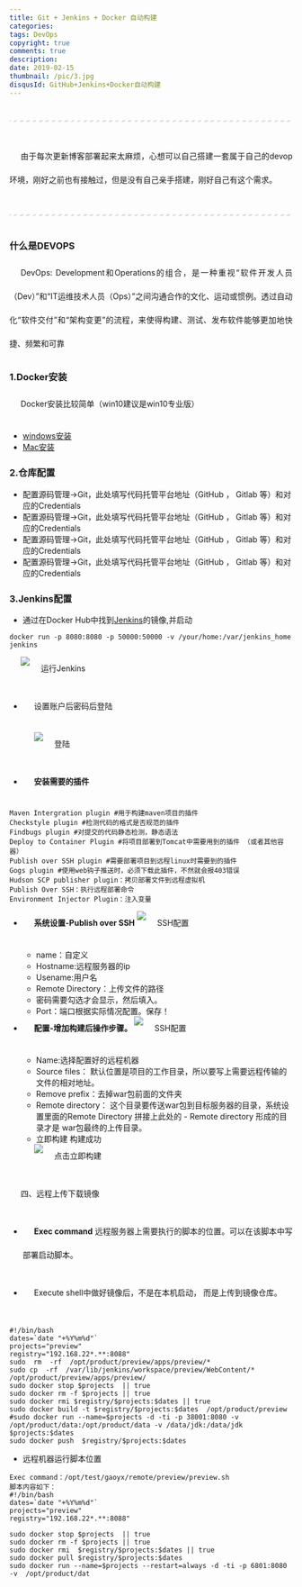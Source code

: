 ```yaml
---
title: Git + Jenkins + Docker 自动构建
categories: 
tags: DevOps
copyright: true
comments: true
description: 
date: 2019-02-15
thumbnail: /pic/3.jpg
disqusId: GitHub+Jenkins+Docker自动构建
---
```


---

由于每次更新博客部署起来太麻烦，心想可以自己搭建一套属于自己的devop环境，刚好之前也有接触过，但是没有自己亲手搭建，刚好自己有这个需求。

---
<!-- more -->

### 什么是DEVOPS
DevOps: Development和Operations的组合，是一种重视“软件开发人员（Dev）”和“IT运维技术人员（Ops）”之间沟通合作的文化、运动或惯例。透过自动化“软件交付”和“架构变更”的流程，来使得构建、测试、发布软件能够更加地快捷、频繁和可靠

### 1.Docker安装

Docker安装比较简单（win10建议是win10专业版）
- [windows安装](https://docs.docker.com/docker-for-windows/install/)
- [Mac安装](https://docs.docker.com/docker-for-mac/install/)

### 2.仓库配置

- 配置源码管理->Git，此处填写代码托管平台地址（GitHub ， Gitlab 等）和对应的Credentials
- 配置源码管理->Git，此处填写代码托管平台地址（GitHub ， Gitlab 等）和对应的Credentials
- 配置源码管理->Git，此处填写代码托管平台地址（GitHub ， Gitlab 等）和对应的Credentials
- 配置源码管理->Git，此处填写代码托管平台地址（GitHub ， Gitlab 等）和对应的Credentials


### 3.Jenkins配置

- 通过在Docker Hub中找到[Jenkins](https://hub.docker.com/_/jenkins)的镜像,并启动

```shell
docker run -p 8080:8080 -p 50000:50000 -v /your/home:/var/jenkins_home jenkins
```

  ![运行Jenkins](../../../../pic/1562573310.jpg)
  
- 设置账户后密码后登陆

  ![登陆](../../../../pic/1234.png)

- **安装需要的插件**
```
Maven Intergration plugin #用于构建maven项目的插件
Checkstyle plugin #检测代码的格式是否规范的插件
Findbugs plugin #对提交的代码静态检测，静态语法
Deploy to Container Plugin #将项目部署到Tomcat中需要用到的插件 （或者其他容器）
Publish over SSH plugin #需要部署项目到远程linux时需要到的插件
Gogs plugin #使用web钩子推送时，必须下载此插件，不然就会报403错误
Hudson SCP publisher plugin：拷贝部署文件到远程虚拟机
Publish Over SSH：执行远程部署命令
Environment Injector Plugin：注入变量
```
- **系统设置-Publish over SSH**
![SSH配置](../../../../pic/dd.png)

  - name：自定义
  - Hostname:远程服务器的ip
  - Usename:用户名
  - Remote Directory：上传文件的路径
  - 密码需要勾选才会显示，然后填入。
  - Port：端口根据实际情况配置。保存！

- **配置-增加构建后操作步骤。**
![SSH配置](../../../../pic/1551051-8ea42cdf1ecac92e.png)
  - Name:选择配置好的远程机器
  - Source files： 默认位置是项目的工作目录，所以要写上需要远程传输的文件的相对地址。
  - Remove prefix：去掉war包前面的文件夹
  - Remote directory： 这个目录要传送war包到目标服务器的目录，系统设置里面的Remote Directory 拼接上此处的 - Remote directory 形成的目录才是 war包最终的上传目录。  
  - 立即构建 构建成功



  ![点击立即构建](../../../../pic/wqe.png)



四、远程上传下载镜像
- **Exec command**
 远程服务器上需要执行的脚本的位置。可以在该脚本中写部署启动脚本。

- Execute shell中做好镜像后，不是在本机启动， 而是上传到镜像仓库。
```

#!/bin/bash
dates=`date "+%Y%m%d"`
projects="preview"
registry="192.168.22*.**:8088"
sudo  rm  -rf  /opt/product/preview/apps/preview/*
sudo cp  -rf  /var/lib/jenkins/workspace/preview/WebContent/*  /opt/product/preview/apps/preview/
sudo docker stop $projects  || true
sudo docker rm -f $projects || true
sudo docker rmi $registry/$projects:$dates || true
sudo docker build -t $registry/$projects:$dates  /opt/product/preview
#sudo docker run --name=$projects -d -ti -p 38001:8080 -v /opt/product/data:/opt/product/data -v /data/jdk:/data/jdk  $projects:$dates
sudo docker push  $registry/$projects:$dates
````
- 远程机器运行脚本位置

```
Exec command：/opt/test/gaoyx/remote/preview/preview.sh
脚本内容如下：
#!/bin/bash
dates=`date "+%Y%m%d"`
projects="preview"
registry="192.168.22*.**:8088"

sudo docker stop $projects  || true
sudo docker rm -f $projects || true
sudo docker rmi  $registry/$projects:$dates || true
sudo docker pull $registry/$projects:$dates
sudo docker run --name=$projects --restart=always -d -ti -p 6801:8080 -v  /opt/product/dat
```

<style>
hr{
    margin: 40px 0;
    height: 3px;
    border: none;
    background-color: #ddd;
    background-image: repeating-linear-gradient(-45deg, #fff, #fff 4px, transparent 4px, transparent 8px);
}
p{
  margin: 0 0 25px 0;
  font-size: 14px;
  line-height: 3;
  text-indent:20px;
  text-align: justify;
  /*letter-spacing:1px;*/
}
</style>